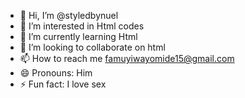 - 👋 Hi, I’m @styledbynuel
- 👀 I’m interested in Html codes
- 🌱 I’m currently learning Html
- 💞️ I’m looking to collaborate on html
- 📫 How to reach me famuyiwayomide15@gmail.com
- 😄 Pronouns: Him
- ⚡ Fun fact: I love sex

<!---
styledbynuel/styledbynuel is a ✨ special ✨ repository because its `README.md` (this file) appears on your GitHub profile.
You can click the Preview link to take a look at your changes.
--->

